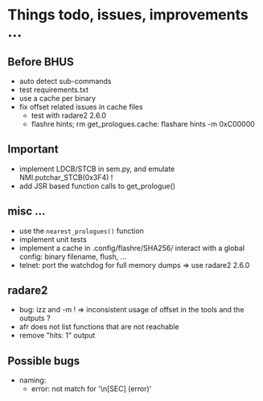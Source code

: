 # Things todo, issues, improvements ...

## Before BHUS

- auto detect sub-commands
- test requirements.txt
- use a cache per binary
- fix offset related issues in cache files
  - test with radare2 2.6.0
  - flashre hints; rm get_prologues.cache: flashare hints -m 0xC00000

## Important

- implement LDCB/STCB in sem.py, and emulate NMI.putchar_STCB(0x3F4) !
- add JSR based function calls to get_prologue()

## misc ...

- use the `nearest_prologues()` function
- implement unit tests
- implement a cache in .config/flashre/SHA256/
  interact with a global config: binary filename, flush, ...
- telnet: port the watchdog for full memory dumps
  => use radare2 2.6.0

## radare2

- bug: izz and -m !
  => inconsistent usage of offset in the tools and the outputs ?
- afr does not list functions that are not reachable
- remove "hits: 1" output

## Possible bugs

- naming:
   - error: not match for '\n[SEC] (error)'
